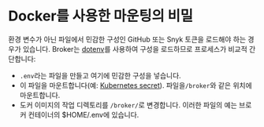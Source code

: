 # Docker를 사용한 마운팅의 비밀

환경 변수가 아닌 파일에서 민감한 구성인 GitHub 또는 Snyk 토큰을 로드해야 하는 경우가 있습니다. Broker는 [dotenv](https://www.npmjs.com/package/dotenv)를 사용하여 구성을 로드하므로 프로세스가 비교적 간단합니다:

* &#x20;`.env`라는 파일을 만들고 여기에 민감한 구성을 넣습니다.
* 이 파일을 마운트합니다(예: [Kubernetes secret](https://kubernetes.io/docs/tasks/inject-data-application/distribute-credentials-secure/#create-a-pod-that-has-access-to-the-secret-data-through-a-volume)). 파일을`/broker`와 같은 위치에 마운트합니다.
* 도커 이미지의 작업 디렉토리를 `/broker/`로 변경합니다. 이러한 파일의 예는 브로커 컨테이너의 $HOME/.env에 있습니다.
